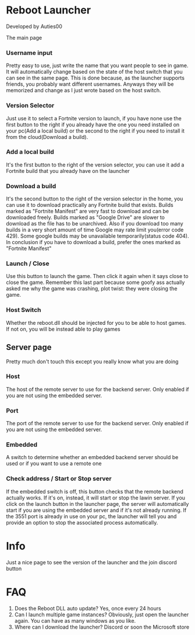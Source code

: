 # Reboot Launcher

Developed by Auties00

The main page

### Username input

Pretty easy to use, just write the name that you want people to see in game. It will automatically change based on the state of the host switch that you can see in the same page. This is done because, as the launcher supports friends, you probably want different usernames. Anyways they will be memorized and change as I just wrote based on the host switch.

### Version Selector

Just use it to select a Fortnite version to launch, if you have none use the first button to the right if you already have the one you need installed on your pc(Add a local build) or the second to the right if you need to install it from the cloud(Download a build).

### Add a local build

It's the first button to the right of the version selector, you can use it add a Fortnite build that you already have on the launcher

### Download a build

It's the second button to the right of the version selector in the home, you can use it to download practically any Fortnite build that exists.
Builds marked as "Fortnite Manifest" are very fast to download and can be downloaded freely.
Builds marked as "Google Drive" are slower to download as the file has to be unarchived. Also if you download too many builds in a very short amount of time Google may rate limit you(error code 429).
Some google builds may be unavailable temporarily(status code 404).
In conclusion if you have to download a build, prefer the ones marked as "Fortnite Manifest"

### Launch / Close

Use this button to launch the game. Then click it again when it says close to close the game. Remember this last part because some goofy ass actually asked me why the game was crashing, plot twist: they were closing the game.

### Host Switch

Whether the reboot.dll should be injected for you to be able to host games. If not on, you will be instead able to play games

## Server page

Pretty much don't touch this except you really know what you are doing



### Host

The host of the remote server to use for the backend server. Only enabled if you are not using the embedded server.

### Port

The port of the remote server to use for the backend server. Only enabled if you are not using the embedded server.

### Embedded

A switch to determine whether an embedded backend server should be used or if you want to use a remote one

### Check address / Start or Stop server

If the embedded switch is off, this button checks that the remote backend actually works. If it's on, instead, it will start or stop the lawin server. If you click on the launch button in the launcher page, the server will automatically start if you are using the embedded server and if it's not already running. If the 3551 port is already in use on your pc, the launcher will tell you and provide an option to stop the associated process automatically.

# Info 

Just a nice page to see the version of the launcher and the join discord button

# FAQ

1. Does the Reboot DLL auto update?
   Yes, once every 24 hours
2. Can I launch multiple game instances?
   Obviously, just open the launcher again. You can have as many windows as you like.
3. Where can I download the launcher?
   Discord or soon the Microsoft store